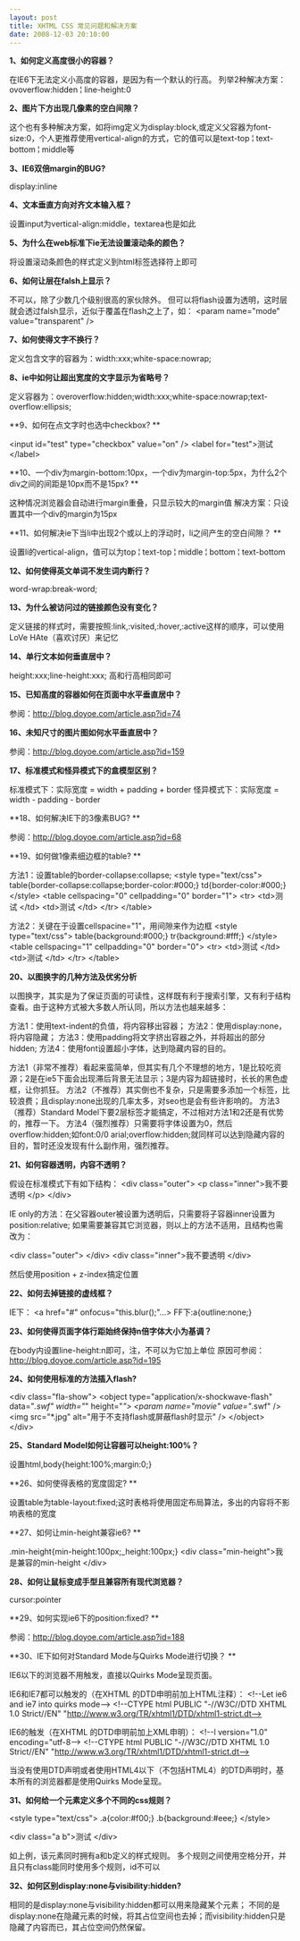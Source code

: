 ```yaml
---
layout: post
title: XHTML CSS 常见问题和解决方案
date: 2008-12-03 20:10:00
---
```

**1、如何定义高度很小的容器？** 

在IE6下无法定义小高度的容器，是因为有一个默认的行高。 
列举2种解决方案：ovoverflow:hidden ¦ line-height:0 

**2、图片下方出现几像素的空白间隙？** 

这个也有多种解决方案，如将img定义为display:block,或定义父容器为font-size:0，个人更推荐使用vertical-align的方式，它的值可以是text-top ¦ text-bottom ¦ middle等 

**3、IE6双倍margin的BUG?** 

display:inline 

**4、文本垂直方向对齐文本输入框？** 

设置input为vertical-align:middle，textarea也是如此 

**5、为什么在web标准下ie无法设置滚动条的颜色？** 

将设置滚动条颜色的样式定义到html标签选择符上即可 

**6、如何让层在falsh上显示？** 

不可以，除了少数几个级别很高的家伙除外。 
但可以将flash设置为透明，这时层就会透过falsh显示，近似于覆盖在flash之上了，如： 
&lt;param name="mode" value="transparent" /&gt; 

**7、如何使得文字不换行？** 

定义包含文字的容器为：width:xxx;white-space:nowrap; 

**8、ie中如何让超出宽度的文字显示为省略号？** 

定义容器为：overoverflow:hidden;width:xxx;white-space:nowrap;text-overflow:ellipsis; 

**9、如何在点文字时也选中checkbox? **

&lt;input id="test" type="checkbox" value="on" /&gt; &lt;label for="test"&gt;测试 &lt;/label&gt; 

**10、一个div为margin-bottom:10px，一个div为margin-top:5px，为什么2个div之间的间距是10px而不是15px? **

这种情况浏览器会自动进行margin重叠，只显示较大的margin值 
解决方案：只设置其中一个div的margin为15px 

**11、如何解决ie下当li中出现2个或以上的浮动时，li之间产生的空白间隙？ **

设置li的vertical-align，值可以为top ¦ text-top ¦ middle ¦ bottom ¦ text-bottom 

**12、如何使得英文单词不发生词内断行？** 

word-wrap:break-word; 

**13、为什么被访问过的链接颜色没有变化？** 

定义链接的样式时，需要按照:link,:visited,:hover,:active这样的顺序，可以使用LoVe HAte（喜欢讨厌）来记忆 

**14、单行文本如何垂直居中？** 

height:xxx;line-height:xxx; 高和行高相同即可 

**15、已知高度的容器如何在页面中水平垂直居中？** 

参阅：http://blog.doyoe.com/article.asp?id=74 

**16、未知尺寸的图片图如何水平垂直居中？** 

参阅：http://blog.doyoe.com/article.asp?id=159 

**17、标准模式和怪异模式下的盒模型区别？** 

标准模式下：实际宽度 = width + padding + border 
怪异模式下：实际宽度 = width - padding - border 

**18、如何解决IE下的3像素BUG? **

参阅：http://blog.doyoe.com/article.asp?id=68 

**19、如何做1像素细边框的table? **

方法1：设置table的border-collapse:collapse; 
&lt;style type="text/css"&gt; 
table{border-collapse:collapse;border-color:#000;} 
td{border-color:#000;} 
&lt;/style&gt; 
&lt;table cellspacing="0" cellpadding="0" border="1"&gt; 
&lt;tr&gt; 
&lt;td&gt;测试 &lt;/td&gt; 
&lt;td&gt;测试 &lt;/td&gt; 
&lt;/tr&gt; 
&lt;/table&gt; 

方法2：关键在于设置cellspacine="1"，用间隙来作为边框 
&lt;style type="text/css"&gt; 
table{background:#000;} 
tr{background:#fff;} 
&lt;/style&gt; 
&lt;table cellspacing="1" cellpadding="0" border="0"&gt; 
&lt;tr&gt; 
&lt;td&gt;测试 &lt;/td&gt; 
&lt;td&gt;测试 &lt;/td&gt; 
&lt;/tr&gt; 
&lt;/table&gt; 

**20、以图换字的几种方法及优劣分析** 

以图换字，其实是为了保证页面的可读性，这样既有利于搜索引擎，又有利于结构查看。由于这种方式被大多数人所认同，所以方法也越来越多： 

方法1：使用text-indent的负值，将内容移出容器； 
方法2：使用display:none，将内容隐藏； 
方法3：使用padding将文字挤出容器之外，并将超出的部分hidden; 
方法4：使用font设置超小字体，达到隐藏内容的目的。 

方法1（非常不推荐）看起来蛮简单，但其实有几个不理想的地方，1是比较吃资源；2是在ie5下面会出现滞后背景无法显示；3是内容为超链接时，长长的黑色虚框，让你抓狂。 
方法2（不推荐）其实倒也不复杂，只是需要多添加一个标签，比较浪费；且display:none出现的几率太多，对seo也是会有些许影响的。 
方法3（推荐）Standard Model下要2层标签才能搞定，不过相对方法1和2还是有优势的，推荐一下。 
方法4（强烈推荐）只需要将字体设置为0，然后overflow:hidden;如font:0/0 arial;overflow:hidden;就同样可以达到隐藏内容的目的，暂时还没发现有什么副作用，强烈推荐。 

**21、如何容器透明，内容不透明？** 

假设在标准模式下有如下结构： 
&lt;div class="outer"&gt; 
&lt;p class="inner"&gt;我不要透明 &lt;/p&gt; 
&lt;/div&gt; 

IE only的方法：在父容器outer被设置为透明后，只需要将子容器inner设置为position:relative; 如果需要兼容其它浏览器，则以上的方法不适用，且结构也需改为： 

&lt;div class="outer"&gt; &lt;/div&gt; 
&lt;div class="inner"&gt;我不要透明 &lt;/div&gt; 

然后使用position + z-index搞定位置 

**22、如何去掉链接的虚线框？** 

IE下： &lt;a href="#" onfocus="this.blur();"...&gt; 
FF下:a{outline:none;} 

**23、如何使得页面字体行距始终保持n倍字体大小为基调？** 

在body内设置line-height:n即可，注，不可以为它加上单位 
原因可参阅：http://blog.doyoe.com/article.asp?id=195 

**24、如何使用标准的方法插入flash?** 

&lt;div class="fla-show"&gt; 
&lt;object type="application/x-shockwave-flash" data="*.swf" width="*" height="*"&gt; 
&lt;param name="movie" value="*.swf" /&gt; 
&lt;img src="*.jpg" alt="用于不支持flash或屏蔽flash时显示" /&gt; 
&lt;/object&gt; 
&lt;/div&gt; 

**25、Standard Model如何让容器可以height:100%？** 

设置html,body{height:100%;margin:0;} 

**26、如何使得表格的宽度固定? **

设置table为table-layout:fixed;这时表格将使用固定布局算法，多出的内容将不影响表格的宽度 

**27、如何让min-height兼容ie6? **

.min-height{min-height:100px;_height:100px;} 
&lt;div class="min-height"&gt;我是兼容的min-height &lt;/div&gt; 

**28、如何让鼠标变成手型且兼容所有现代浏览器？** 

cursor:pointer 

**29、如何实现ie6下的position:fixed? **

参阅：http://blog.doyoe.com/article.asp?id=188 

**30、IE下如何对Standard Mode与Quirks Mode进行切换？ **

IE6以下的浏览器不用触发，直接以Quirks Mode呈现页面。 

IE6和IE7都可以触发的（在XHTML 的DTD申明前加上HTML注释）： 
&lt;!--Let ie6 and ie7 into quirks mode--&gt; 
&lt;!--CTYPE html PUBLIC "-//W3C//DTD XHTML 1.0 Strict//EN" 
"http://www.w3.org/TR/xhtml1/DTD/xhtml1-strict.dt--&gt; 

IE6的触发（在XHTML 的DTD申明前加上XML申明）： 
&lt;!--l version="1.0" encoding="utf-8--&gt; 
&lt;!--CTYPE html PUBLIC "-//W3C//DTD XHTML 1.0 Strict//EN" 
"http://www.w3.org/TR/xhtml1/DTD/xhtml1-strict.dt--&gt; 

当没有使用DTD声明或者使用HTML4以下（不包括HTML4）的DTD声明时，基本所有的浏览器都是使用Quirks Mode呈现。 

**31、如何给一个元素定义多个不同的css规则？** 

&lt;style type="text/css"&gt; 
.a{color:#f00;} 
.b{background:#eee;} 
&lt;/style&gt; 

&lt;div class="a b"&gt;测试 &lt;/div&gt; 

如上例，该元素同时拥有a和b定义的样式规则。 
多个规则之间使用空格分开，并且只有class能同时使用多个规则，id不可以 

**32、如何区别display:none与visibility:hidden?** 

相同的是display:none与visibility:hidden都可以用来隐藏某个元素； 
不同的是display:none在隐藏元素的时候，将其占位空间也去掉；而visibility:hidden只是隐藏了内容而已，其占位空间仍然保留。